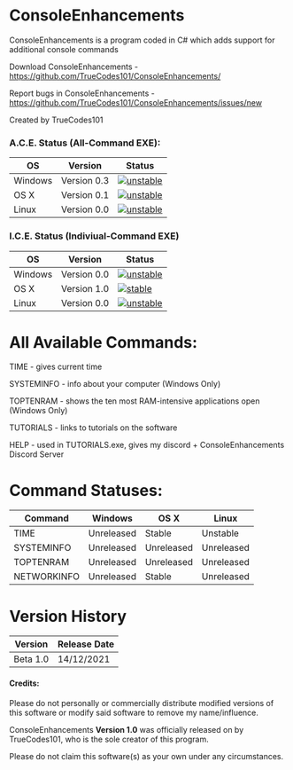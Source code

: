 # ConsoleEnhancements 

ConsoleEnhancements is a  program coded in C# which adds support for additional console commands

Download ConsoleEnhancements - https://github.com/TrueCodes101/ConsoleEnhancements/

Report bugs in ConsoleEnhancements - https://github.com/TrueCodes101/ConsoleEnhancements/issues/new

Created by TrueCodes101

### A.C.E. Status (All-Command EXE):

| OS      | Version     | Status     |
|---------|-------------|------------|
| Windows | Version 0.3 | [![unstable](http://badges.github.io/stability-badges/dist/unstable.svg)](http://github.com/badges/stability-badges) |
| OS X    | Version 0.1 | [![unstable](http://badges.github.io/stability-badges/dist/unstable.svg)](http://github.com/badges/stability-badges) |
| Linux   | Version 0.0 | [![unstable](http://badges.github.io/stability-badges/dist/unstable.svg)](http://github.com/badges/stability-badges) |

### I.C.E. Status (Indiviual-Command EXE)

| OS      | Version     | Status     |
|---------|-------------|------------|
| Windows | Version 0.0 | [![unstable](http://badges.github.io/stability-badges/dist/unstable.svg)](http://github.com/badges/stability-badges) |
| OS X    | Version 1.0 | [![stable](http://badges.github.io/stability-badges/dist/stable.svg)](http://github.com/badges/stability-badges)     |
| Linux   | Version 0.0 | [![unstable](http://badges.github.io/stability-badges/dist/unstable.svg)](http://github.com/badges/stability-badges) |

# All Available Commands:


TIME - gives current time

SYSTEMINFO - info about your computer (Windows Only)

TOPTENRAM - shows the ten most RAM-intensive applications open (Windows Only)

TUTORIALS - links to tutorials on the software

HELP -  used in TUTORIALS.exe, gives my discord + ConsoleEnhancements Discord Server

# Command Statuses:

| Command     | Windows    | OS X       | Linux      |
|-------------|------------|------------|------------|
| TIME        | Unreleased | Stable     | Unstable   |
| SYSTEMINFO  | Unreleased | Unreleased | Unreleased |
| TOPTENRAM   | Unreleased | Unreleased | Unreleased |
| NETWORKINFO | Unreleased | Stable     | Unreleased |

# Version History

| Version   | Release Date |
|-----------|--------------|
| Beta 1.0  | 14/12/2021   |

#### Credits:
Please do not personally or commercially distribute modified versions of this software or modify said software to remove my name/influence.

ConsoleEnhancements **Version 1.0** was officially released on by TrueCodes101, who is the sole creator of this program.

Please do not claim this software(s) as your own under any circumstances.

